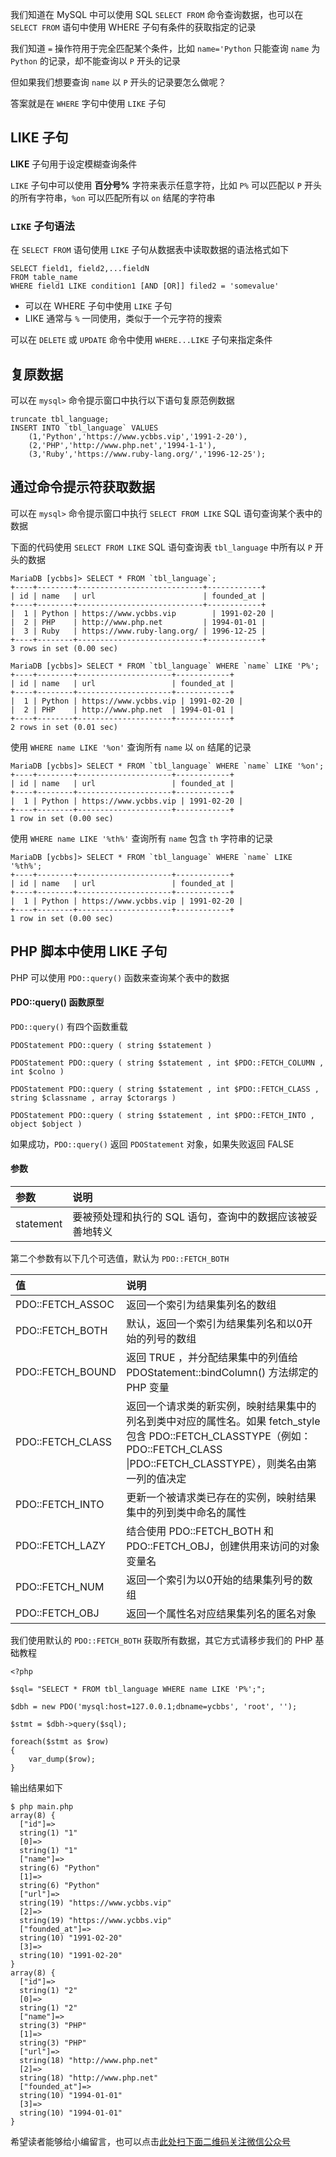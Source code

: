 我们知道在 MySQL 中可以使用 SQL `SELECT FROM` 命令查询数据，也可以在 `SELECT FROM` 语句中使用 WHERE 子句有条件的获取指定的记录

我们知道 `=` 操作符用于完全匹配某个条件，比如 `name='Python` 只能查询 `name` 为 `Python` 的记录，却不能查询以 `P` 开头的记录

但如果我们想要查询 `name` 以 `P` 开头的记录要怎么做呢？

答案就是在 `WHERE` 字句中使用 `LIKE` 子句

## LIKE 子句 ##

**LIKE** 子句用于设定模糊查询条件

`LIKE` 子句中可以使用 **百分号%** 字符来表示任意字符，比如 `P%` 可以匹配以 `P` 开头的所有字符串，`%on` 可以匹配所有以 `on` 结尾的字符串

### `LIKE` 子句语法 ###

在 `SELECT FROM` 语句使用 `LIKE` 子句从数据表中读取数据的语法格式如下

```
SELECT field1, field2,...fieldN 
FROM table_name
WHERE field1 LIKE condition1 [AND [OR]] filed2 = 'somevalue'
```

 *  可以在 WHERE 子句中使用 `LIKE` 子句
 *  LIKE 通常与 `%` 一同使用，类似于一个元字符的搜索

可以在 `DELETE` 或 `UPDATE` 命令中使用 `WHERE...LIKE` 子句来指定条件

## 复原数据 ##

可以在 `mysql>` 命令提示窗口中执行以下语句复原范例数据

```
truncate tbl_language;
INSERT INTO `tbl_language` VALUES
    (1,'Python','https://www.ycbbs.vip','1991-2-20'),
    (2,'PHP','http://www.php.net','1994-1-1'),
    (3,'Ruby','https://www.ruby-lang.org/','1996-12-25');
```

## 通过命令提示符获取数据 ##

可以在 `mysql>` 命令提示窗口中执行 `SELECT FROM LIKE` SQL 语句查询某个表中的数据

下面的代码使用 `SELECT FROM LIKE` SQL 语句查询表 `tbl_language` 中所有以 `P` 开头的数据

```
MariaDB [ycbbs]> SELECT * FROM `tbl_language`;
+----+--------+----------------------------+------------+
| id | name   | url                        | founded_at |
+----+--------+----------------------------+------------+
|  1 | Python | https://www.ycbbs.vip        | 1991-02-20 |
|  2 | PHP    | http://www.php.net         | 1994-01-01 |
|  3 | Ruby   | https://www.ruby-lang.org/ | 1996-12-25 |
+----+--------+----------------------------+------------+
3 rows in set (0.00 sec)

MariaDB [ycbbs]> SELECT * FROM `tbl_language` WHERE `name` LIKE 'P%';
+----+--------+---------------------+------------+
| id | name   | url                 | founded_at |
+----+--------+---------------------+------------+
|  1 | Python | https://www.ycbbs.vip | 1991-02-20 |
|  2 | PHP    | http://www.php.net  | 1994-01-01 |
+----+--------+---------------------+------------+
2 rows in set (0.01 sec)
```

使用 `WHERE name LIKE '%on'` 查询所有 `name` 以 `on` 结尾的记录

```
MariaDB [ycbbs]> SELECT * FROM `tbl_language` WHERE `name` LIKE '%on';
+----+--------+---------------------+------------+
| id | name   | url                 | founded_at |
+----+--------+---------------------+------------+
|  1 | Python | https://www.ycbbs.vip | 1991-02-20 |
+----+--------+---------------------+------------+
1 row in set (0.00 sec)
```

使用 `WHERE name LIKE '%th%'` 查询所有 `name` 包含 `th` 字符串的记录

```
MariaDB [ycbbs]> SELECT * FROM `tbl_language` WHERE `name` LIKE '%th%';
+----+--------+---------------------+------------+
| id | name   | url                 | founded_at |
+----+--------+---------------------+------------+
|  1 | Python | https://www.ycbbs.vip | 1991-02-20 |
+----+--------+---------------------+------------+
1 row in set (0.00 sec)
```

## PHP 脚本中使用 LIKE 子句 ##

PHP 可以使用 `PDO::query()` 函数来查询某个表中的数据

#### PDO::query() 函数原型 ####

`PDO::query()` 有四个函数重载

```
PDOStatement PDO::query ( string $statement )

PDOStatement PDO::query ( string $statement , int $PDO::FETCH_COLUMN , int $colno )

PDOStatement PDO::query ( string $statement , int $PDO::FETCH_CLASS , string $classname , array $ctorargs )

PDOStatement PDO::query ( string $statement , int $PDO::FETCH_INTO , object $object )
```

如果成功，`PDO::query()` 返回 `PDOStatement` 对象，如果失败返回 FALSE

#### 参数 ####

<table> 
 <thead> 
  <tr> 
   <th align="left">参数</th> 
   <th align="left">说明</th> 
  </tr> 
 </thead> 
 <tbody> 
  <tr> 
   <td align="left">statement</td> 
   <td align="left">要被预处理和执行的 SQL 语句，查询中的数据应该被妥善地转义</td> 
  </tr> 
 </tbody> 
</table>

第二个参数有以下几个可选值，默认为 `PDO::FETCH_BOTH`

<table> 
 <thead> 
  <tr> 
   <th align="left">值</th> 
   <th align="left">说明</th> 
  </tr> 
 </thead> 
 <tbody> 
  <tr> 
   <td align="left">PDO::FETCH_ASSOC</td> 
   <td align="left">返回一个索引为结果集列名的数组</td> 
  </tr> 
  <tr> 
   <td align="left">PDO::FETCH_BOTH</td> 
   <td align="left">默认，返回一个索引为结果集列名和以0开始的列号的数组</td> 
  </tr> 
  <tr> 
   <td align="left">PDO::FETCH_BOUND</td> 
   <td align="left">返回 TRUE ，并分配结果集中的列值给 PDOStatement::bindColumn() 方法绑定的 PHP 变量</td> 
  </tr> 
  <tr> 
   <td align="left">PDO::FETCH_CLASS</td> 
   <td align="left">返回一个请求类的新实例，映射结果集中的列名到类中对应的属性名。如果 fetch_style 包含 PDO::FETCH_CLASSTYPE（例如：PDO::FETCH_CLASS |PDO::FETCH_CLASSTYPE），则类名由第一列的值决定</td> 
  </tr> 
  <tr> 
   <td align="left">PDO::FETCH_INTO</td> 
   <td align="left">更新一个被请求类已存在的实例，映射结果集中的列到类中命名的属性</td> 
  </tr> 
  <tr> 
   <td align="left">PDO::FETCH_LAZY</td> 
   <td align="left">结合使用 PDO::FETCH_BOTH 和 PDO::FETCH_OBJ，创建供用来访问的对象变量名</td> 
  </tr> 
  <tr> 
   <td align="left">PDO::FETCH_NUM</td> 
   <td align="left">返回一个索引为以0开始的结果集列号的数组</td> 
  </tr> 
  <tr> 
   <td align="left">PDO::FETCH_OBJ</td> 
   <td align="left">返回一个属性名对应结果集列名的匿名对象</td> 
  </tr> 
 </tbody> 
</table>

我们使用默认的 `PDO::FETCH_BOTH` 获取所有数据，其它方式请移步我们的 PHP 基础教程

```
<?php 

$sql= "SELECT * FROM tbl_language WHERE name LIKE 'P%';";

$dbh = new PDO('mysql:host=127.0.0.1;dbname=ycbbs', 'root', '');    

$stmt = $dbh->query($sql);

foreach($stmt as $row)
{
    var_dump($row);
}
```

输出结果如下

```
$ php main.php
array(8) {
  ["id"]=>
  string(1) "1"
  [0]=>
  string(1) "1"
  ["name"]=>
  string(6) "Python"
  [1]=>
  string(6) "Python"
  ["url"]=>
  string(19) "https://www.ycbbs.vip"
  [2]=>
  string(19) "https://www.ycbbs.vip"
  ["founded_at"]=>
  string(10) "1991-02-20"
  [3]=>
  string(10) "1991-02-20"
}
array(8) {
  ["id"]=>
  string(1) "2"
  [0]=>
  string(1) "2"
  ["name"]=>
  string(3) "PHP"
  [1]=>
  string(3) "PHP"
  ["url"]=>
  string(18) "http://www.php.net"
  [2]=>
  string(18) "http://www.php.net"
  ["founded_at"]=>
  string(10) "1994-01-01"
  [3]=>
  string(10) "1994-01-01"
}
```

希望读者能够给小编留言，也可以点击[此处扫下面二维码关注微信公众号](https://www.ycbbs.vip/?p=28 "此处扫下面二维码关注微信公众号")